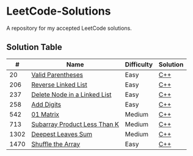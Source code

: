# LeetCode-Solutions
A repository for my accepted LeetCode solutions.


## Solution Table
| # | Name | Difficulty | Solution |
| --- | --- | --- | --- |
| 20 | [Valid Parentheses](https://leetcode.com/problems/valid-parentheses) | Easy | [C++](https://github.com/AnxietyMedicine/LeetCode-Solutions/blob/main/C%2B%2B/0020.%20Valid%20Parentheses.cpp) |
| 206 | [Reverse Linked List](https://leetcode.com/problems/reverse-linked-list/) | Easy | [C++](https://github.com/AnxietyMedicine/LeetCode-Solutions/blob/main/C%2B%2B/0206.%20Reverse%20Linked%20List.cpp)
| 237 | [Delete Node in a Linked List](https://leetcode.com/problems/delete-node-in-a-linked-list/) | Easy | [C++](https://github.com/AnxietyMedicine/LeetCode-Solutions/blob/main/C%2B%2B/0237.%20Delete%20Node%20in%20a%20Linked%20List.cpp) |
| 258 | [Add Digits](https://leetcode.com/problems/add-digits/) | Easy | [C++](https://github.com/AnxietyMedicine/LeetCode-Solutions/blob/main/C%2B%2B/0258.%20Add%20Digits.cpp) |
| 542 | [01 Matrix](https://leetcode.com/problems/01-matrix/) | Medium | [C++](https://github.com/AnxietyMedicine/LeetCode-Solutions/blob/main/C++/0542.%2001%20Matrix.cpp) |
| 713 | [Subarray Product Less Than K](https://leetcode.com/problems/subarray-product-less-than-k) | Medium | [C++](https://github.com/AnxietyMedicine/LeetCode-Solutions/blob/main/C%2B%2B/0713.%20Subarray%20Product%20Less%20Than%20K.cpp) |
| 1302 | [Deepest Leaves Sum](https://leetcode.com/problems/deepest-leaves-sum) | Medium | [C++](https://github.com/AnxietyMedicine/LeetCode-Solutions/blob/main/C%2B%2B/1302.%20Deepest%20Leaves%20Sum.cpp) |
| 1470 | [Shuffle the Array](https://leetcode.com/problems/shuffle-the-array) | Easy | [C++](https://github.com/AnxietyMedicine/LeetCode-Solutions/blob/main/C%2B%2B/1470.%20Shuffle%20the%20Array.cpp) |
